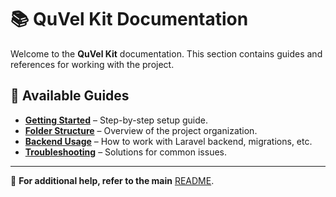 # 📚 QuVel Kit Documentation  

Welcome to the **QuVel Kit** documentation. This section contains guides and references for working with the project.

## 📂 Available Guides  

- **[Getting Started](getting-started.md)** – Step-by-step setup guide.  
- **[Folder Structure](folder-structure.md)** – Overview of the project organization.  
- **[Backend Usage](backend-usage.md)** – How to work with Laravel backend, migrations, etc.  
- **[Troubleshooting](troubleshooting.md)** – Solutions for common issues.  

---

🚀 **For additional help, refer to the main** [README](../README.md).
